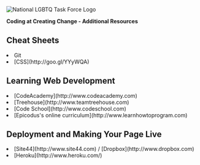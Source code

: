 ![National LGBTQ Task Force Logo](http://www.thetaskforce.org/wp-content/themes/lgbtq/assets/images/logotype.png)

**Coding at Creating Change - Additional Resources**

## Cheat Sheets
<li>Git</li>
<li>[CSS](http://goo.gl/YYyWQA)</li>

## Learning Web Development
<li>[CodeAcademy](http://www.codeacademy.com)</li>
<li>[Treehouse](http://www.teamtreehouse.com)</li>
<li>[Code School](http://www.codeschool.com)</li>
<li>[Epicodus's online curriculum](http://www.learnhowtoprogram.com)</li>

## Deployment and Making Your Page Live
<li>[Site44](http://www.site44.com) / [Dropbox](http://www.dropbox.com)</li>
<li>[Heroku](http://www.heroku.com/)</li>
